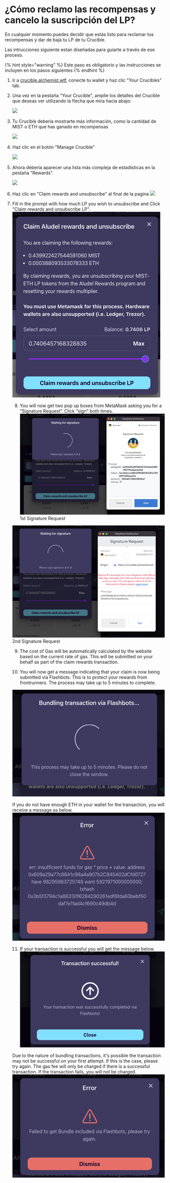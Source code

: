 # ¿Cómo reclamo las recompensas y cancelo la suscripción del LP?

En cualquier momento puedes decidir que estás listo para reclamar tus recompensas y dar de baja tu LP de tu Crucible. 

Las intrucciones siguiente estan diseñadas para guiarte a través de ese proceso.

{% hint style="warning" %}
Este paso es obligatorio y las instrucciones se incluyen en los pasos siguientes
{% endhint %}

1. Ir a [crucible.alchemist.wtf](https://crucible.alchemist.wtf/), conecte tu wallet y haz clic "Your Crucibles" tab.
2. Una vez en la pestaña "Your Crucible", amplíe los detalles del Crucible que deseas ver utilizando la flecha que mira hacia abajo:

   ![](../../.gitbook/assets/screenshot-2021-05-07-at-12.50.58.png)   

3. Tu Crucible debería mostrarte más información, como la cantidad de MIST o ETH que has ganado en recompensas

   ![](../../.gitbook/assets/screenshot-2021-05-07-at-12.50.42.png)   

4. Haz clic en el botón "Manage Crucible"

   ![](../../.gitbook/assets/screenshot-2021-05-07-at-12.51.04.png)   

5. Ahora debería aparecer una lista más compleja de estadísticas en la pestaña "Rewards".

    ![](../../.gitbook/assets/screenshot-2021-05-07-at-12.51.22.png)   

6. Haz clic en "Claim rewards and unsubscribe" al final de la pagina ![](../../.gitbook/assets/screenshot-2021-05-07-at-13.05.52.png)  
7. Fill in the prompt with how much LP you wish to unsubscribe and Click "Claim rewards and unsubscribe LP".  
   ![](../../.gitbook/assets/1.png)   


   8. You will now get two pop up boxes from MetaMask asking you for a “Signature Request”. Click “sign” both times.  
   ![](../../.gitbook/assets/2%20%282%29%20%282%29%20%281%29.png)   
   1st Signature Request

  
   ![](../../.gitbook/assets/3%20%281%29%20%285%29%20%281%29%20%284%29.png)  
    2nd Signature Request  


   9. The cost of Gas will be automatically calculated by the website based on the current rate of gas. This will be submitted on your behalf as part of the claim rewards transaction.



   10. You will now get a message indicating that your claim is now being submitted via Flashbots. This is to protect your rewards from frontrunners. The process may take up to 5 minutes to complete.

   ![](../../.gitbook/assets/4%20%281%29%20%282%29.png)  
  
   If you do not have enough ETH in your wallet for the transaction, you will receive a message as below.  
   ![](../../.gitbook/assets/edlin%20%281%29.png)  


   11. If your transaction is successful you will get the message below.  
   ![](../../.gitbook/assets/6.png)  
  
   Due to the nature of bundling transactions, it's possible the transaction may not be successful on your first attempt. If this is the case, please try again. The gas fee will only be charged if there is a successful transaction. If the transaction fails, you will not be charged.  
   ![](../../.gitbook/assets/7%20%281%29.png)

